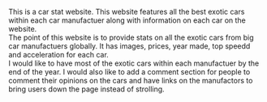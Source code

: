 This is a car stat website. This website features all the best exotic cars within each car manufactuer along with information on each car on the website.
<br>
The point of this website is to provide stats on all the exotic cars from big car manufactuers globally. It has images, prices, year made, top speedd and acceleration for each car.
<br>
I would like to have most of the exotic cars within each manufactuer by the end of the year. I would also like to add a comment section for people to comment their opinions on the cars and have links on the manufactors to bring users down the page instead of strolling.
